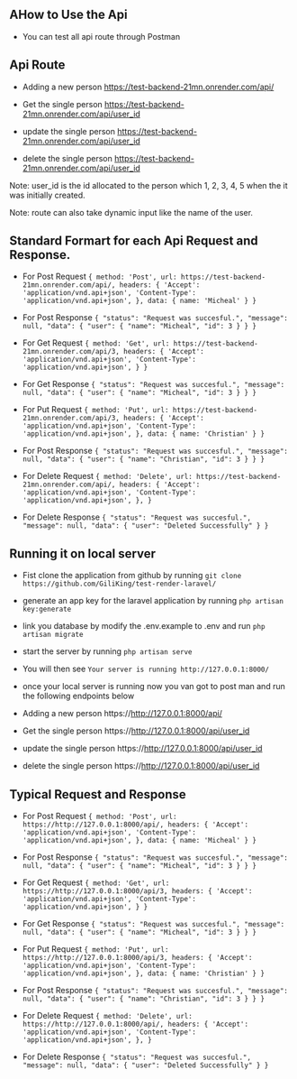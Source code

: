 ## AHow to Use the Api

- You can test all api route through Postman



## Api Route

- Adding a new person
https://test-backend-21mn.onrender.com/api/

- Get the single person
https://test-backend-21mn.onrender.com/api/user_id

- update the single person
https://test-backend-21mn.onrender.com/api/user_id

- delete the single person
https://test-backend-21mn.onrender.com/api/user_id


Note: user_id is the id allocated to the person which 1, 2, 3, 4, 5 when the it was initially created.

Note: route can also take dynamic input like the name of the user.

## Standard Formart for each Api Request and Response.

- For Post Request
`
{
    method: 'Post',
    url: https://test-backend-21mn.onrender.com/api/,
    headers: {
        'Accept': 'application/vnd.api+json',
        'Content-Type': 'application/vnd.api+json',
    },
    data: {
        name: 'Micheal'
    }
}
`

- For Post Response
`
{
    "status": "Request was succesful.",
    "message": null,
    "data": {
        "user": {
            "name": "Micheal",
            "id": 3
        }
    }
}
`

- For Get Request
`
{
    method: 'Get',
    url: https://test-backend-21mn.onrender.com/api/3,
    headers: {
        'Accept': 'application/vnd.api+json',
        'Content-Type': 'application/vnd.api+json',
    }
}
`

- For Get Response
`
{
    "status": "Request was succesful.",
    "message": null,
    "data": {
        "user": {
            "name": "Micheal",
            "id": 3
        }
    }
}
`

- For Put Request
`
{
    method: 'Put',
    url: https://test-backend-21mn.onrender.com/api/3,
    headers: {
        'Accept': 'application/vnd.api+json',
        'Content-Type': 'application/vnd.api+json',
    },
    data: {
        name: 'Christian'
    }
}
`

- For Post Response
`
{
    "status": "Request was succesful.",
    "message": null,
    "data": {
        "user": {
            "name": "Christian",
            "id": 3
        }
    }
}
`

- For Delete Request
`
{
    method: 'Delete',
    url: https://test-backend-21mn.onrender.com/api/,
    headers: {
        'Accept': 'application/vnd.api+json',
        'Content-Type': 'application/vnd.api+json',
    },
}
`

- For Delete Response
`
{
    "status": "Request was succesful.",
    "message": null,
    "data": {
        "user": "Deleted Successfully"
    }
}
`


## Running it on local server

- Fist clone the application from github by running
`git clone https://github.com/GiliKing/test-render-laravel/`

- generate an app key for the laravel application by running
`php artisan key:generate`

- link you database by modify the .env.example to .env and run
`php artisan migrate`

- start the server by running
`php artisan serve`

- You will then see
`Your server is running http://127.0.0.1:8000/`        

- once your local server is running  now you van got to post man and run the following endpoints below

- Adding a new person
https://http://127.0.0.1:8000/api/

- Get the single person
https://http://127.0.0.1:8000/api/user_id

- update the single person
https://http://127.0.0.1:8000/api/user_id

- delete the single person
https://http://127.0.0.1:8000/api/user_id

## Typical Request and Response

- For Post Request
`
{
    method: 'Post',
    url: https://http://127.0.0.1:8000/api/,
    headers: {
        'Accept': 'application/vnd.api+json',
        'Content-Type': 'application/vnd.api+json',
    },
    data: {
        name: 'Micheal'
    }
}
`

- For Post Response
`
{
    "status": "Request was succesful.",
    "message": null,
    "data": {
        "user": {
            "name": "Micheal",
            "id": 3
        }
    }
}
`


- For Get Request
`
{
    method: 'Get',
    url: https://http://127.0.0.1:8000/api/3,
    headers: {
        'Accept': 'application/vnd.api+json',
        'Content-Type': 'application/vnd.api+json',
    }
}
`

- For Get Response
`
{
    "status": "Request was succesful.",
    "message": null,
    "data": {
        "user": {
            "name": "Micheal",
            "id": 3
        }
    }
}
`

- For Put Request
`
{
    method: 'Put',
    url: https://http://127.0.0.1:8000/api/3,
    headers: {
        'Accept': 'application/vnd.api+json',
        'Content-Type': 'application/vnd.api+json',
    },
    data: {
        name: 'Christian'
    }
}
`

- For Post Response
`
{
    "status": "Request was succesful.",
    "message": null,
    "data": {
        "user": {
            "name": "Christian",
            "id": 3
        }
    }
}
`

- For Delete Request
`
{
    method: 'Delete',
    url: https://http://127.0.0.1:8000/api/,
    headers: {
        'Accept': 'application/vnd.api+json',
        'Content-Type': 'application/vnd.api+json',
    },
}
`
- For Delete Response
`
{
    "status": "Request was succesful.",
    "message": null,
    "data": {
        "user": "Deleted Successfully"
    }
}
`